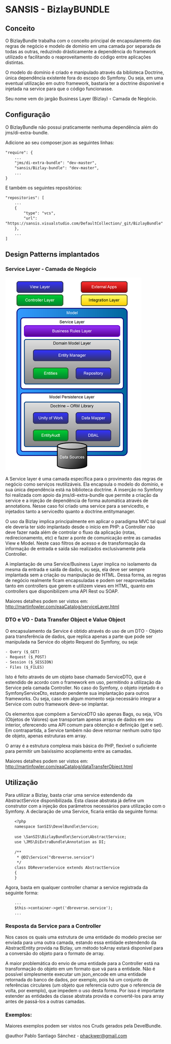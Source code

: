 # SANSIS - BizlayBUNDLE

## Conceito

O BizlayBundle trabalha com o conceito principal de encapsulamento das regras de negócio e modelo de domínio
em uma camada por separada de todas as outras, reduzindo drásticamente a dependência do framework utilizado e
facilitando o reaproveitamento do código entre aplicações distintas.

O modelo do domínio é criado e manipulado através da biblioteca Doctrine, única dependência existente fora do
escopo do Symfony. Ou seja, em uma eventual utilização em outro framework, bastaria ter a doctrine disponível
e injetada na service para que o código funcionasse.

Seu nome vem do jargão Business Layer (Bizlay) - Camada de Negócio.

## Configuração

O BizlayBundle não possui praticamente nenhuma dependência além do jms/di-extra-bundle.

Adicione ao seu composer.json as seguintes linhas:

    "require": {
        ...
        "jms/di-extra-bundle": "dev-master",
        "sansis/Bizlay-bundle": "dev-master",
        ...
    }

E também os seguintes repositórios:

    "repositories": [
        ...
        {
            "type": "vcs",
            "url": "https://sansis.visualstudio.com/DefaultCollection/_git/BizlayBundle"
        },
        ...
    ]

## Design Patterns implantados

### Service Layer - Camada de Negócio

![image](BizlayMVC.png)

A Service layer é uma camada específica para o provimento das regras de negócio como serviços reutilizáveis.
Ela encapsula o modelo do domínio, e sua única dependência está na biblioteca doctrine. A inserção no Symfony
foi realizada com apoio da jms/di-extra-bundle que permite a criação da service e a injeção de dependência de
forma automática através de annotations. Nesse caso foi criado uma service para a servicedto, e injetados
tanto a servicedto quanto a doctrine.entitymanager.

O uso da Bizlay implica principalmente em aplicar o paradigma MVC tal qual ele deveria ter sido implantado desde o
início em PHP: a Controller não deve fazer nada além de controlar o fluxo da aplicação (rotas, redirecionamento, etc)
e fazer a ponte de comunicação entre as camadas View e Model. Neste caso filtros de acesso e de transformação da
informação de entrada e saída são realizados exclusivamente pela Controller.

A implantação de uma Service/Business Layer implica no isolamento da mesma da entrada e saída de dados, ou seja,
ela deve ser sempre implantada sem a criação ou manipulação de HTML. Dessa forma, as regras de negócio realmente
ficam encapsuladas e podem ser reaproveitadas tanto em controllers que gerem e utilizem views em HTML, quanto
em controllers que disponibilizem uma API Rest ou SOAP.

Maiores detalhes podem ser vistos em: http://martinfowler.com/eaaCatalog/serviceLayer.html

### DTO e VO - Data Transfer Object e Value Object

O encapsulamento da Service é obtido através do uso de um DTO - Objeto para transferência de dados, que replica
apenas a parte que pode ser manipulada na Service do objeto Request do Symfony, ou seja:

    - Query ($_GET)
    - Request ($_POST)
    - Session ($_SESSION)
    - Files ($_FILES)

Isto é feito através de um objeto base chamado ServiceDTO, que é estendido de acordo com o framework em uso,
permitindo a utilização da Service pela camada Controller. No caso do Symfony, o objeto injetado é o
SymfonyServiceDto, estando pendente sua implantação para outros frameworks. Ou seja, caso em algum momento
seja necessário integrar a Service com outro framework deve-se implantar.

Os elementos que compõem a ServiceDTO são apenas Bags, ou seja, VOs (Objetos de Valores) que transportam apenas
arrays de dados em seu interior, oferecendo uma API comum para obtenção e definição (get e set). Em contrapartida,
a Service também não deve retornar nenhum outro tipo de objeto, apenas estruturas em array.

O array é a estrutura complexa mais básica do PHP, flexível o suficiente para permitir um baixíssimo acoplamento
entre as camadas.

Maiores detalhes podem ser vistos em: http://martinfowler.com/eaaCatalog/dataTransferObject.html

## Utilização

Para utilizar a Bizlay, basta criar uma service estendendo da AbstractService disponibilizada. Esta classe
abstrata já define um construtor com a injeção dos parâmetros necessários para utilização com o Symfony.
A declaração de uma Service, ficaria então da seguinte forma:

        <?php
        namespace SanSIS\DevelBundle\Service;

        use \SanSIS\BizlayBundle\Service\AbstractService;
        use \JMS\DiExtraBundle\Annotation as DI;

        /**
         * @DI\Service("dbreverse.service")
         */
        class DbReverseService extends AbstractService
        {
        }

Agora, basta em qualquer controller chamar a service registrada da seguinte forma:

        ...
        $this->container->get('dbreverse.service');
        ...

### Resposta da  Service para a Controller

Nos casos os quais uma estrutura de uma entidade do modelo precise ser enviada para uma outra camada, estando essa
entidade estendendo da AbstractEntity provida na Bizlay, um método toArray estará disponível para a conversão
do objeto para o formato de array.

A maior problemática do envio de uma entidade para a Controller está na transformação do objeto em um formato que
vá para a entidade. Não é possível simplesmente executar um json_encode em uma entidade retornada do banco de dados,
por exemplo, pois há um conjunto de referências circulares (um objeto que referencia outro que o referencia de
volta, por exemplo), que impedem o uso desta forma. Por isso é importante estender as entidades da classe abstrata
provida e convertê-los para array antes de passá-los a outras camadas.

### Exemplos:

Maiores exemplos podem ser vistos nos Cruds gerados pela DevelBundle.

@author Pablo Santiago Sánchez - phackwer@gmail.com
